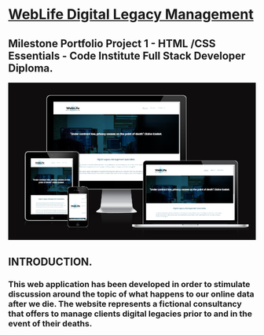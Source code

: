# **[WebLife Digital Legacy Management](https://grumpyrobot21.github.io/WebLife---Portfolio-Project-1---HTML-CSS-Essentials/)**

## **Milestone Portfolio Project 1 - HTML /CSS Essentials - Code Institute Full Stack Developer Diploma.**

<p align="center">
  <img src="assets/images/WebLife-screencap.png"?raw=true alt="responsive web design"></p>

  ## **INTRODUCTION.**

### This web application has been developed in order to stimulate discussion around the topic of what happens to our online data after we die. The website represents a fictional consultancy that offers to manage clients digital legacies prior to and in the event of their deaths.